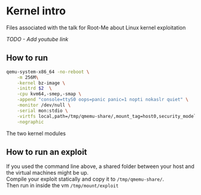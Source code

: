 # Kernel intro

Files associated with the talk for Root-Me about Linux kernel exploitation

*TODO - Add youtube link*

## How to run

```bash
qemu-system-x86_64 -no-reboot \
    -m 256M\
    -kernel bz-image \
    -initrd $2  \
    -cpu kvm64,-smep,-smap \
    -append "console=ttyS0 oops=panic panic=1 nopti nokaslr quiet" \
    -monitor /dev/null \
    -serial mon:stdio \
    -virtfs local,path=/tmp/qmemu-share/,mount_tag=host0,security_model=passthrough,id=foobar \
    -nographic
```

The two kernel modules 

## How to run an exploit

If you used the command line above, a shared folder between your host and the virtual machines might be up.  
Compile your exploit statically and copy it to `/tmp/qmemu-share/`.  
Then run in inside the vm `/tmp/mount/exploit`